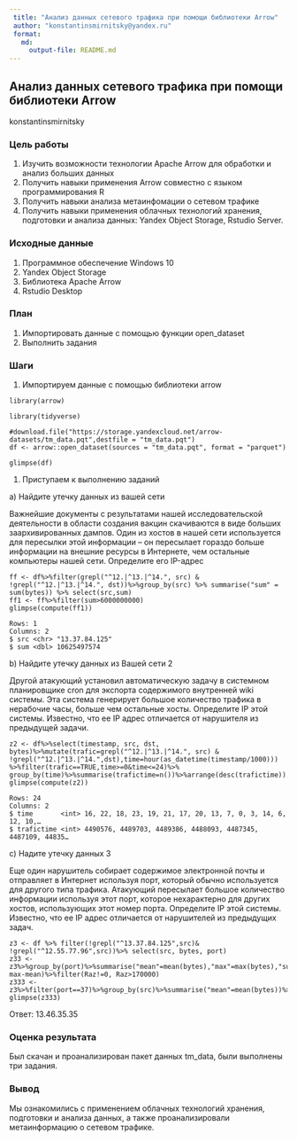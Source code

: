 ```yaml
---
 title: "Анализ данных сетевого трафика при помощи библиотеки Arrow"
 author: "konstantinsmirnitsky@yandex.ru"
 format: 
   md:
     output-file: README.md
---
```


## Анализ данных сетевого трафика при помощи библиотеки Arrow

konstantinsmirnitsky

### Цель работы

1. Изучить возможности технологии Apache Arrow для обработки и анализ больших
 данных
2. Получить навыки применения Arrow совместно с языком программирования R
3. Получить навыки анализа 
метаинфомации о сетевом трафике
4. Получить навыки применения облачных технологий хранения, подготовки и
 анализа данных: Yandex Object Storage, Rstudio Server.
 
### Исходные данные

1. Программное обеспечение Windows 10
2. Yandex Object Storage
3. Библиотека Apache Arrow
4. Rstudio Desktop

### План

1. Импортировать данные с помощью функции open_dataset
2. Выполнить задания

### Шаги 

1. Импортируем данные с помощью библиотеки arrow

```{r}
library(arrow)
```

```{r}
library(tidyverse)
```

```{r}
#download.file("https://storage.yandexcloud.net/arrow-datasets/tm_data.pqt",destfile = "tm_data.pqt")
df <- arrow::open_dataset(sources = "tm_data.pqt", format = "parquet")
```

```{r}
glimpse(df)
```

1. Приступаем к выполнению заданий

a) Найдите утечку данных из вашей сети

Важнейшие документы с результатами нашей исследовательской деятельности в области создания вакцин скачиваются в виде больших заархивированных дампов. Один из хостов в нашей сети используется для пересылки этой информации – он пересылает гораздо больше информации на внешние ресурсы в Интернете, чем остальные компьютеры нашей сети. Определите его IP-адрес
 
```{r}
ff <- df%>%filter(grepl("^12.|^13.|^14.", src) & !grepl("^12.|^13.|^14.", dst))%>%group_by(src) %>% summarise("sum" = sum(bytes)) %>% select(src,sum) 
ff1 <- ff%>%filter(sum>6000000000)
glimpse(compute(ff1))
```

```{r}
Rows: 1
Columns: 2
$ src <chr> "13.37.84.125"
$ sum <dbl> 10625497574
```

b) Найдите утечку данных из Вашей сети 2

Другой атакующий установил автоматическую задачу в системном планировщике cron для экспорта содержимого внутренней wiki системы. Эта система генерирует большое количество трафика в нерабочие часы, больше чем остальные хосты. Определите IP этой системы. Известно, что ее IP адрес отличается от нарушителя из предыдущей задачи.

```{r}
z2 <- df%>%select(timestamp, src, dst, bytes)%>%mutate(trafic=grepl("^12.|^13.|^14.", src) & !grepl("^12.|^13.|^14.",dst),time=hour(as_datetime(timestamp/1000))) %>%filter(trafic==TRUE,time>=0&time<=24)%>% group_by(time)%>%summarise(trafictime=n())%>%arrange(desc(trafictime))
glimpse(compute(z2))
```

```{r}
Rows: 24
Columns: 2
$ time       <int> 16, 22, 18, 23, 19, 21, 17, 20, 13, 7, 0, 3, 14, 6, 12, 10,…
$ trafictime <int> 4490576, 4489703, 4489386, 4488093, 4487345, 4487109, 44835…
```
c) Надите утечку данных 3

Еще один нарушитель собирает содержимое электронной почты и отправляет в Интернет используя порт, который обычно используется для другого типа трафика. Атакующий пересылает большое количество информации используя этот порт, которое нехарактерно для других хостов, использующих этот номер порта. Определите IP этой системы. Известно, что ее IP адрес отличается от нарушителей из предыдущих задач.

```{r}
z3 <- df %>% filter(!grepl("^13.37.84.125",src)& !grepl("^12.55.77.96",src))%>% select(src, bytes, port) 
z33 <- z3%>%group_by(port)%>%summarise("mean"=mean(bytes),"max"=max(bytes),"sum"=sum(bytes))%>%mutate("Raz"= max-mean)%>%filter(Raz!=0, Raz>170000)
z333 <- z3%>%filter(port==37)%>%group_by(src)%>%summarise("mean"=mean(bytes))%>%filter(mean>37543)%>%select(src)
glimpse(z333)
```
Ответ: 13.46.35.35

### Оценка результата

Был скачан и проанализирован пакет данных tm_data, были выполнены три задания.

### Вывод

Мы ознакомились с применением облачных технологий хранения, подготовки и анализа данных, а также проанализировали метаинформацию о сетевом трафике.